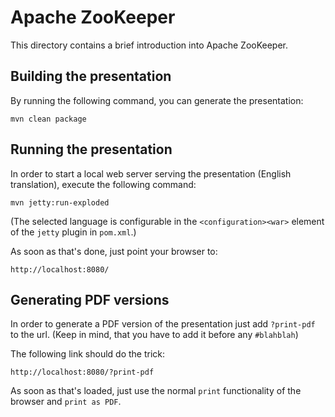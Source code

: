 <!--

  Licensed to the Apache Software Foundation (ASF) under one or more
  contributor license agreements.  See the NOTICE file distributed with
  this work for additional information regarding copyright ownership.
  The ASF licenses this file to You under the Apache License, Version 2.0
  (the "License"); you may not use this file except in compliance with
  the License.  You may obtain a copy of the License at

      http://www.apache.org/licenses/LICENSE-2.0

  Unless required by applicable law or agreed to in writing, software
  distributed under the License is distributed on an "AS IS" BASIS,
  WITHOUT WARRANTIES OR CONDITIONS OF ANY KIND, either express or implied.
  See the License for the specific language governing permissions and
  limitations under the License.

-->

# Apache ZooKeeper

This directory contains a brief introduction into Apache ZooKeeper.


## Building the presentation

By running the following command, you can generate the presentation:

    mvn clean package
   
## Running the presentation

In order to start a local web server serving the presentation (English translation), execute the following command:

    mvn jetty:run-exploded

(The selected language is configurable in the `<configuration><war>` element of the `jetty` plugin in `pom.xml`.)
    
As soon as that's done, just point your browser to:

    http://localhost:8080/

## Generating PDF versions

In order to generate a PDF version of the presentation just add `?print-pdf` to the url. (Keep in mind, that you have to add it before any `#blahblah`)

The following link should do the trick:

    http://localhost:8080/?print-pdf
    
As soon as that's loaded, just use the normal `print` functionality of the browser and `print as PDF`.

